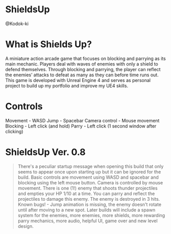 # ShieldsUp
@Kodok-ki

What is Shields Up?
=========================
A miniature action arcade game that focuses on blocking and parrying as its main mechanic. Players deal with waves of enemies with only a shield to defend themselves. Through blocking and parrying, the player can reflect the enemies’ attacks to defeat as many as they can before time runs out. This game is developed with Unreal Engine 4 and serves as personal project to build up my portfolio and improve my UE4 skills.

Controls
=========================
Movement - WASD
Jump - Spacebar
Camera control - Mouse movement
Blocking - Left click (and hold)
Parry - Left click (1 second window after clicking)


ShieldsUp Ver. 0.8
=========================
>There's a peculiar startup message when opening this build that only seems to appear once upon starting up but it can be ignored for the build.
>Basic controls are movement using WASD and spacebar and blocking using the left mouse button. Camera is controlled by mouse movement.
>There is one (1!) enemy that shoots thunder projectiles and empties your HP 1/10 at a time. You can parry and reflect the projectiles to damage this enemy. The enemy is destroyed in 3 hits.
>Known bugs! - Jump animation is missing, the enemy doesn't rotate until after moving to a new spot.
>Later builds will include a spawn system for the enemies, more enemies, more shields, more rewarding parry mechanics, more audio, helpful UI, game over and new level design.
